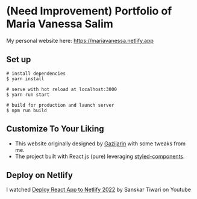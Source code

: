 # (Need Improvement) Portfolio of Maria Vanessa Salim
My personal website here: https://mariavanessa.netlify.app

## Set up
```
# install dependencies
$ yarn install

# serve with hot reload at localhost:3000
$ yarn run start

# build for production and launch server
$ npm run build
```

## Customize To Your Liking
- This website originally designed by [Gazijarin](https://github.com/gazijarin/Gazi) with some tweaks from me.
- The project built with React.js (pure) leveraging [styled-components](https://github.com/styled-components/styled-components).

## Deploy on Netlify
I watched [Deploy React App to Netlify 2022](https://www.youtube.com/watch?v=OPalwvWO63U) by Sanskar Tiwari on Youtube
